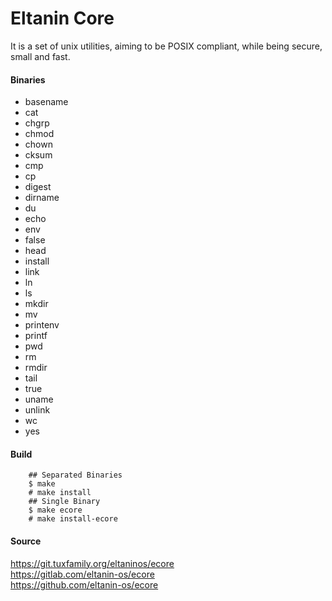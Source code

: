 # Eltanin Core

It is a set of unix utilities, aiming to be POSIX compliant, while being
secure, small and fast.

#### Binaries
* basename
* cat
* chgrp
* chmod
* chown
* cksum
* cmp
* cp
* digest
* dirname
* du
* echo
* env
* false
* head
* install
* link
* ln
* ls
* mkdir
* mv
* printenv
* printf
* pwd
* rm
* rmdir
* tail
* true
* uname
* unlink
* wc
* yes

#### Build
```
	## Separated Binaries
	$ make
	# make install
	## Single Binary
	$ make ecore
	# make install-ecore
```

#### Source
https://git.tuxfamily.org/eltaninos/ecore  
https://gitlab.com/eltanin-os/ecore  
https://github.com/eltanin-os/ecore
